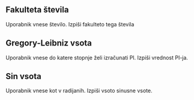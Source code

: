 ## Fakulteta števila 
Uporabnik vnese število.
Izpiši fakulteto tega števila

## Gregory-Leibniz vsota
Uporabnik vnese do katere stopnje želi izračunati PI.
Izpiši vrednost PI-ja.

## Sin vsota
Uporabnik vnese kot v radijanih.
Izpiši vsoto sinusne vsote.
